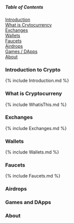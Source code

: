##### Table of Contents  
[Introduction](#introduction-to-crypto)  
[What is Crytocurrency](#what-is-cryptocurreny)  
[Exchanges](#exchanges)  
[Wallets](#wallets)  
[Faucets](#faucets)  
[Airdrops](#airdrops)  
[Games / DApps](#games-and-dapps)  
[About](#about)  

### Introduction to Crypto

{% include Introduction.md %}

### What is Cryptocurreny

{% include WhatisThis.md %}

### Exchanges

{% include Exchanges.md %}

### Wallets

{% include Wallets.md %}

### Faucets

{% include Faucets.md %}

### Airdrops

### Games and DApps

### About

